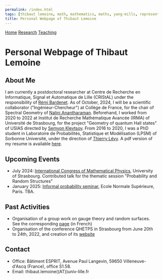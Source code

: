 ```yaml
---
permalink: /index.html
tags: [thibaut lemoine, math, mathematics, maths, yang-mills, representation theory, mathematical physics, probability]
title: Personal Webpage of Thibaut Lemoine  
---
```

<head>
  <meta name="description" content="Personal webpage of Thibaut Lemoine">
  <meta name="keywords" content="Thibaut Lemoine, math, mathematics, maths, Yang-Mills, representation theory, mathematical physics, probability">
  <meta name="author" content="Thibaut Lemoine">
  <link href="style.css" rel="stylesheet">
</head>

<div class="banner">
    <a href="/home.html">Home</a>
    <a href="/research.html">Research</a>
    <a href="/teaching.html">Teaching</a>
</div>

<body>

<div class="content">

<h1>Personal Webpage of Thibaut Lemoine</h1>

<h2>About Me</h2>

<p>
  I am currently a postdoctoral researcher at Centre de Recherche en Informatique, Signal et Automatique de Lille (CRIStAL) under the responsibility of <a href="https://rbardenet.github.io/">Rémi Bardenet</a>. As of October, 2024, I will be a scientific collaborator ("Ingénieur-Chercheur") at Collège de France, for the chair of Spectral Geometry of <a href="https://irma.math.unistra.fr/~anantharaman/">Nalini Anantharaman</a>. Beforehand, I worked from 2020 to 2022 at Institut de Recherche Mathématique Avancée (IRMA) of Université de Strasbourg, for the project "Geometry of quantum Hall states" of USIAS directed by <a href="https://irma.math.unistra.fr/~klevtsov/">Semyon Klevtsov</a>. From 2016 to 2020, I was a PhD student in Laboratoire de Probabilités, Statistique et Modélisation (LPSM) of Sorbonne Université, under the direction of <a href="https://www.lpsm.paris/users/levyt/index">Thierry Lévy</a>. A pdf version of my resume is available <a href="/CV_EN.pdf">here</a>.
</p>

<h2>Upcoming Events</h2>

<ul>
  <li>
   July 2024: <a href="https://icmp2024.org/index.html">International Congress of Mathematical Physics</a>, University of Strasbourg. Contributed talk for the thematic session "Probability and Random Structures" 
  </li>
  <li>
   January 2025: <a href="https://probas.math.ens.psl.eu/doku.php/start">Informal probability seminar</a>, Ecole Normale Supérieure, Paris. TBA. 
  </li>
</ul>

<h2>Past Activities</h2>

<ul>
  <li>
    Organisation of a group work on gauge theory and random surfaces. See the corresponding <a href="/gt_2023.html">page</a> (in French)
  </li>
  <li>
    Organisation of the conference QHETPS in Strasbourg from June 20th to 24th, 2022, and creation of its <a href="https://qhetps.pages.math.unistra.fr/">website</a>
  </li>
</ul>

<h2>Contact</h2>

<div class="contact">
<ul>
  <li>
    Office: Bâtiment ESPRIT, Avenue Paul Langevin, 59650 Villeneuve-d'Ascq (France), office S1.58.
  </li>
  <li>
    Email: thibaut.lemoine((AT))univ-lille.fr
  </li>
</ul>
  
</div>
</div>

</body>
